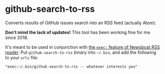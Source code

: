 # github-search-to-rss

Converts results of GitHub issues search into an RSS feed (actually Atom).

**Don't mind the lack of updates!** This tool has been working fine for me since
2018.

It's meant to be used in conjunction with [the `exec:` feature of Newsboat RSS
reader][newsboat-exec]. Put `github-search-to-rss` binary into `~/.bin`, and add
the following to your `urls` file:

```
"exec:~/.bin/github-search-to-rss -- whatever interests you"
```

[newsboat-exec]: https://newsboat.org/releases/2.11.1/docs/newsboat.html#_scripts_and_filters_snownews_extensions
    "The Newsboat RSS Feedreader — Scripts and Filters (Snownews Extensions)"
